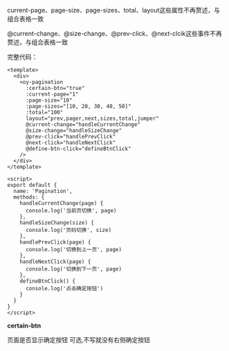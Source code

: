 current-page、page-size、page-sizes、total、layout这些属性不再赘述，与组合表格一致

@current-change、@size-change、@prev-click、@next-clcik这些事件不再赘述，与组合表格一致



完整代码：

```vue
<template>
  <div>
    <oy-pagination
      :certain-btn="true"
      :current-page="1"
      :page-size="10"
      :page-sizes="[10, 20, 30, 40, 50]"
      :total="100"
      layout="prev,pager,next,sizes,total,jumper"
      @current-change="handleCurrentChange"
      @size-change="handleSizeChange"
      @prev-click="handlePrevClick"
      @next-click="handleNextClick"
      @define-btn-click="defineBtnClick"
    />
  </div>
</template>

<script>
export default {
  name: 'Pagination',
  methods: {
    handleCurrentChange(page) {
      console.log('当前页切换', page)
    },
    handleSizeChange(size) {
      console.log('页码切换', size)
    },
    handlePrevClick(page) {
      console.log('切换到上一页', page)
    },
    handleNextClick(page) {
      console.log('切换到下一页', page)
    },
    defineBtnClick() {
      console.log('点击确定按钮')
    }
  }
}
</script>
```



**certain-btn**

页面是否显示确定按钮 可选,不写就没有右侧确定按钮

